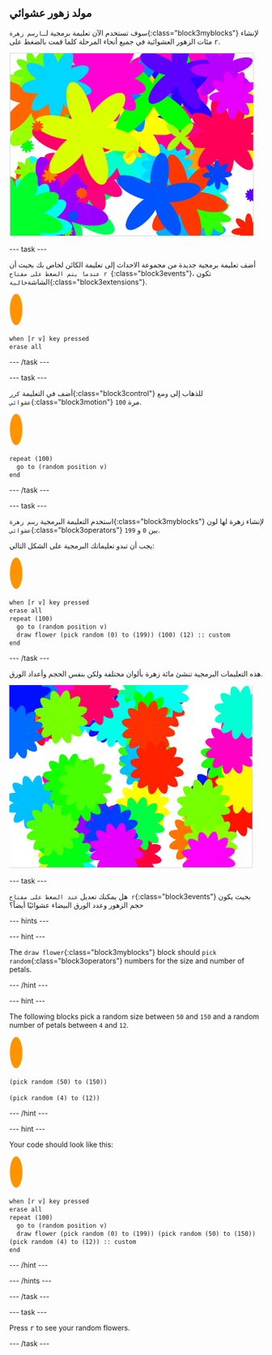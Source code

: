 ## مولد زهور عشوائي

سوف تستخدم الآن تعليمة برمجية لــ`ارسم زهرة`{:class="block3myblocks"} لإنشاء مئات الزهور العشوائية في جميع أنحاء المرحلة كلما قمت بالضغط على <kbd>r</kbd>.

![random flowers](images/flower-random.png)

\--- task \---

أضف تعليمة برمجية جديدة من مجموعة الاحداث إلى تعليمة الكائن لخاص بك بحيث أن `عندما يتم الضغط على مفتاح r `{:class="block3events"}، تكون الشاشة`خالية`{:class="block3extensions"}.

![flower sprite](images/flower-sprite.png)

```blocks3
when [r v] key pressed
erase all
```

\--- /task \---

\--- task \---

أضف في التعليمة `كرر`{:class="block3control"} للذهاب إلى `وضع عشوائي`{:class="block3motion"} `100` مرة.

![flower sprite](images/flower-sprite.png)

```blocks3
repeat (100)
  go to (random position v)
end
```

\--- /task \---

\--- task \---

استخدم التعليمة البرمجية `رسم زهرة`{:class="block3myblocks"} لإنشاء زهرة لها لون `عشوائي`{:class="block3operators"} بين `0` و `199`.

يجب أن تبدو تعليماتك البرمجية على الشكل التالي:

![flower sprite](images/flower-sprite.png)

```blocks3
when [r v] key pressed
erase all
repeat (100) 
  go to (random position v)
  draw flower (pick random (0) to (199)) (100) (12) :: custom
end
```

\--- /task \---

هذه التعليمات البرمجية تنشئ مائة زهرة بألوان مختلفة ولكن بنفس الحجم وأعداد الورق.

![flowers just with random colours](images/flower-random-colour.png)

\--- task \---

هل يمكنك تعديل `عند الضغط على مفتاح r`{:class="block3events"} بحيث يكون حجم الزهور وعدد الورق البيضاء عشوائيًا أيضاً؟

\--- hints \---

\--- hint \---

The `draw flower`{:class="block3myblocks"} block should `pick random`{:class="block3operators"} numbers for the size and number of petals.

\--- /hint \---

\--- hint \---

The following blocks pick a random size between `50` and `150` and a random number of petals between `4` and `12`.

![flower sprite](images/flower-sprite.png)

```blocks3
(pick random (50) to (150))

(pick random (4) to (12))
```

\--- /hint \---

\--- hint \---

Your code should look like this:

![flower sprite](images/flower-sprite.png)

```blocks3
when [r v] key pressed
erase all
repeat (100) 
  go to (random position v)
  draw flower (pick random (0) to (199)) (pick random (50) to (150)) (pick random (4) to (12)) :: custom
end
```

\--- /hint \---

\--- /hints \---

\--- /task \---

\--- task \---

Press <kbd>r</kbd> to see your random flowers.

\--- /task \---